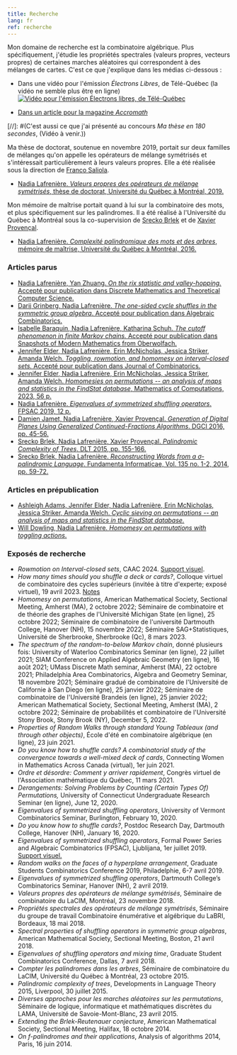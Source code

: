 ```yaml
---
title: Recherche
lang: fr
ref: recherche
---
```


Mon domaine de recherche est la combinatoire algébrique. Plus spécifiquement, j'étudie les propriétés spectrales (valeurs propres, vecteurs propres) de certaines marches aléatoires qui correspondent à des mélanges de cartes. C'est ce que j'explique dans les médias ci-dessous :

- Dans une vidéo pour l'émission _Électrons Libres_, de Télé-Québec (la vidéo ne semble plus être en ligne)
[![Vidéo pour l'émission _Électrons libres_, de Télé-Québec](https://images.telequebec.tv/medias/036666/default/w1920_h1080.jpg)](https://electronslibres.telequebec.tv/episodes/36666)

 - [Dans un article pour la magazine _Accromath_](https://accromath.uqam.ca/2021/10/ordre-et-desordre-comment-y-arriver-rapidement/)

[//]: #(C'est aussi ce que j'ai présenté au concours _Ma thèse en 180 secondes_, (Vidéo à venir.))

Ma thèse de doctorat, soutenue en novembre 2019, portait sur deux familles de mélanges qu'on appelle les opérateurs de mélange symétrisés et s'intéressait particulièrement à leurs valeurs propres. Elle a été réalisée sous la direction de [Franco Saliola](http://lacim.uqam.ca/~saliola/).
- [Nadia Lafrenière. _Valeurs propres des opérateurs de mélange symétrisés_, thèse de doctorat, Université du Québec à Montréal, 2019.](these.pdf)

Mon mémoire de maîtrise portait quand à lui sur la combinatoire des mots, et plus spécifiquement sur les palindromes. Il a été réalisé à l'Université du Québec à Montréal sous la co-supervision de [Srecko Brlek](http://lacim.uqam.ca/~brlek/) et de [Xavier Provençal](https://www.lama.univ-smb.fr/pagesmembres/provencal/). 
- [Nadia Lafrenière. _Complexité palindromique des mots et des arbres_, mémoire de maîtrise, Université du Québec à Montréal, 2016.](memoire.pdf)

### Articles parus
- [Nadia Lafrenière, Yan Zhuang. _On the rix statistic and valley-hopping._ Accepté pour publication dans Discrete Mathematics and Theoretical Computer Science.](https://arxiv.org/abs/2307.02711)
- [Darij Grinberg, Nadia Lafrenière. _The one-sided cycle shuffles in the symmetric group algebra_. Accepté pour publication dans Algebraic Combinatorics.](https://arxiv.org/abs/2212.06274)
- [Isabelle Baraquin, Nadia Lafrenière, Katharina Schuh. _The cutoff phenomenon in finite Markov chains._ Accepté pour publication dans Snapshots of Modern Mathematics from Oberwolfach.](Snapshot_cutoff.pdf)
- [Jennifer Elder, Nadia Lafrenière, Erin McNicholas, Jessica Striker, Amanda Welch. _Toggling, rowmotion, and homomesy on interval-closed sets._ Accepté pour publication dans Journal of Combinatorics.](https://arxiv.org/abs/2307.08520)
- [Jennifer Elder, Nadia Lafrenière, Erin McNicholas, Jessica Striker, Amanda Welch. _Homomesies on permutations -- an analysis of maps and statistics in the FindStat database_, Mathematics of Computations, 2023, 56 p.](https://arxiv.org/abs/2206.13409)
- [Nadia Lafrenière. _Eigenvalues of symmetrized shuffling operators_. FPSAC 2019, 12 p.](https://arxiv.org/abs/1811.07196)
- [Damien Jamet, Nadia Lafrenière, Xavier Provençal. _Generation of Digital Planes Using Generalized Continued-Fractions Algorithms_. DGCI 2016, pp. 45-56.](JLP-DGCI2016.pdf)
- [Srecko Brlek, Nadia Lafrenière, Xavier Provençal. _Palindromic Complexity of Trees_. DLT 2015, pp. 155-166.](https://arxiv.org/abs/1505.02695)
- [Srecko Brlek, Nadia Lafrenière. _Reconstructing Words from a σ-palindromic Language_. Fundamenta Informaticae, Vol.  135 no. 1-2, 2014, pp. 59-72.](BL-sigma-pal.pdf)

### Articles en prépublication
- [Ashleigh Adams, Jennifer Elder, Nadia Lafrenière, Erin McNicholas, Jessica Striker, Amanda Welch. _Cyclic sieving on permutations -- an analysis of maps and statistics in the FindStat database._](https://arxiv.org/abs/2402.16251)
- [Will Dowling, Nadia Lafrenière. _Homomesy on permutations with toggling actions_.](https://arxiv.org/abs/2312.02383)

### Exposés de recherche
- _Rowmotion on Interval-closed sets_, CAAC 2024. [Support visuel](Lafreniere_CAAC_ICS.pdf).
- _How many times should you shuffle a deck or cards?_, Colloque virtuel de combinatoire des cycles supérieurs (invitée à titre d'experte; exposé virtuel), 19 avril 2023. [Notes](Lafreniere_GOCC.pdf)
- _Homomesy on permutations_, American Mathematical Society, Sectional Meeting, Amherst (MA), 2 octobre 2022; Séminaire de combinatoire et de théorie des graphes de l'Université Michigan State (en ligne), 25 octobre 2022; Séminaire de combinatoire de l'université Dartmouth College, Hanover (NH), 15 novembre 2022; Séminaire SAG+Statistiques, Université de Sherbrooke, Sherbrooke (Qc), 8 mars 2023.
- _The spectrum of the random-to-below Markov chain_, donné plusieurs fois: University of Waterloo Combinatorics Seminar (en ligne), 22 juillet 2021;  SIAM Conference on Applied Algebraic Geometry (en ligne), 16 août 2021; UMass Discrete Math seminar, Amherst (MA), 22 octobre 2021; Philadelphia Area Combinatorics, Algebra and Geometry Seminar, 18 novembre 2021; Séminaire gradué de combinatoire de l'Université de Californie à San Diego (en ligne), 25 janvier 2022; Séminaire de combinatoire de l'Université Brandeis (en ligne), 25 janvier 2022;  American Mathematical Society, Sectional Meeting, Amherst (MA), 2 octobre 2022; Séminaire de probabilités et combinatoire de l'Université Stony Brook, Stony Brook (NY), December 5, 2022.
- _Properties of Random Walks through standard Young Tableaux (and through other objects)_, École d'été en combinatoire algébrique (en ligne), 23 juin 2021.
- _Do you know how to shuffle cards? A combinatorial study of the convergence towards a well-mixed deck of cards_, Connecting Women in Mathematics Across Canada (virtual), 1er juin 2021.
- _Ordre et désordre: Comment y arriver rapidement_, Congrès virtuel de l'Association mathématique du Québec, 11 mars 2021.
- _Derangements: Solving Problems by Counting (Certain Types Of) Permutations,_ University of Connecticut Undergraduate Research Seminar (en ligne), June 12, 2020.
- _Eigenvalues of symmetrized shuffling operators_, University of Vermont Combinatorics Seminar, Burlington, February 10, 2020.
- _Do you know how to shuffle cards?_, Postdoc Research Day, Dartmouth College, Hanover (NH), January 16, 2020.
- _Eigenvalues of symmetrized shuffling operators_, Formal Power Series and Algebraic Combinatorics (FPSAC), Ljublijana, 1er juillet 2019. [Support visuel.](http://fpsac2019.fmf.uni-lj.si/resources/Slides/147slides.pdf)
- _Random walks on the faces of a hyperplane arrangement_, Graduate Students Combinatorics Conference 2019, Philadelphie, 6-7 avril 2019.
- _Eigenvalues of symmetrized shuffling operators_, Dartmouth College’s Combinatorics Seminar, Hanover (NH), 2 avril 2019.
- _Valeurs propres des opérateurs de mélange symétrisés_, Séminaire de combinatoire du LaCIM, Montréal, 23 novembre 2018.
- _Propriétés spectrales des opérateurs de mélange symétrisés_, Séminaire du groupe de travail Combinatoire énumérative et algébrique du LaBRI, Bordeaux, 18 mai 2018.
- _Spectral properties of shuffling operators in symmetric group algebras_, American Mathematical Society, Sectional Meeting, Boston, 21 avril 2018.
- _Eigenvalues of shuffling operators and mixing time_, Graduate Student Combinatorics Conference, Dallas, 7 avril 2018.
- _Compter les palindromes dans les arbres_, Séminaire de combinatoire du LaCIM, Université du Québec à Montréal, 23 octobre 2015.
- _Palindromic complexity of trees_, Developments in Language Theory 2015, Liverpool, 30 juillet 2015.
- _Diverses approches pour les marches aléatoires sur les permutations_, Séminaire de logique, informatique et mathématiques discrètes du LAMA, Université de Savoie-Mont-Blanc, 23 avril 2015.
- _Extending the Brlek-Reutenauer conjecture_, American Mathematical Society, Sectional Meeting, Halifax, 18 octobre 2014.
- _On f-palindromes and their applications_, Analysis of algorithms 2014, Paris, 16 juin 2014.
